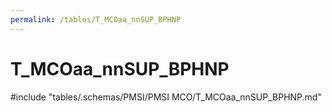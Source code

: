 ```yaml
---
permalink: /tables/T_MCOaa_nnSUP_BPHNP
---
```

# T_MCOaa_nnSUP_BPHNP

<!-- ATTENTION : Ne pas supprimer ou modifier la ligne ci-dessous -->
#include "tables/.schemas/PMSI/PMSI MCO/T_MCOaa_nnSUP_BPHNP.md"
<!-- ATTENTION : Ne pas supprimer ou modifier la ligne ci-dessus -->
